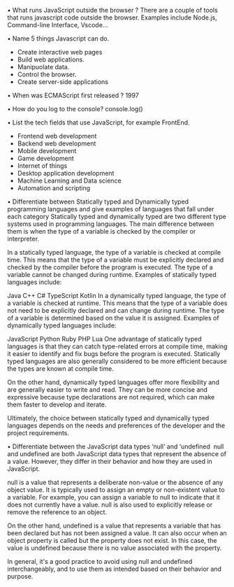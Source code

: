  • What runs JavaScript outside the browser ?
 There are a couple of tools that runs javascript code outside the browser. Examples include Node.js, Command-line Interface, Vscode...


• Name 5 things Javascript can do.
- Create interactive web pages
- Build web applications.
- Manipuolate data.
- Control the browser.
- Create server-side applications


• When was ECMAScript first released ?
1997


• How do you log to the console?
console.log()


• List the tech fields that use JavaScript, for example FrontEnd.
- Frontend web development
- Backend web development
- Mobile development
- Game development
- Internet of things
- Desktop application development
- Machine Learning and Data science
- Automation and scripting


• Differentiate between Statically typed and Dynamically typed programming languages and give examples of languages that fall under each category
Statically typed and dynamically typed are two different type systems used in programming languages. The main difference between them is when the type of a variable is checked by the compiler or interpreter.

In a statically typed language, the type of a variable is checked at compile time. This means that the type of a variable must be explicitly declared and checked by the compiler before the program is executed. The type of a variable cannot be changed during runtime. Examples of statically typed languages include:

Java
C++
C#
TypeScript
Kotlin
In a dynamically typed language, the type of a variable is checked at runtime. This means that the type of a variable does not need to be explicitly declared and can change during runtime. The type of a variable is determined based on the value it is assigned. Examples of dynamically typed languages include:

JavaScript
Python
Ruby
PHP
Lua
One advantage of statically typed languages is that they can catch type-related errors at compile time, making it easier to identify and fix bugs before the program is executed. Statically typed languages are also generally considered to be more efficient because the types are known at compile time.

On the other hand, dynamically typed languages offer more flexibility and are generally easier to write and read. They can be more concise and expressive because type declarations are not required, which can make them faster to develop and iterate.

Ultimately, the choice between statically typed and dynamically typed languages depends on the needs and preferences of the developer and the project requirements.


• Differentiate between the JavaScript data types ‘null’ and ‘undefined&nbsp;
null and undefined are both JavaScript data types that represent the absence of a value. However, they differ in their behavior and how they are used in JavaScript.

null is a value that represents a deliberate non-value or the absence of any object value. It is typically used to assign an empty or non-existent value to a variable. For example, you can assign a variable to null to indicate that it does not currently have a value. null is also used to explicitly release or remove the reference to an object.

On the other hand, undefined is a value that represents a variable that has been declared but has not been assigned a value. It can also occur when an object property is called but the property does not exist. In this case, the value is undefined because there is no value associated with the property.

In general, it's a good practice to avoid using null and undefined interchangeably, and to use them as intended based on their behavior and purpose.


